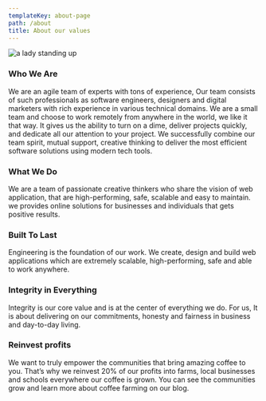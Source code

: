 ```yaml
---
templateKey: about-page
path: /about
title: About our values
---
```

![a lady standing up](/img/undraw_around_the_world.png)

### Who We Are

We are an agile team of experts with tons of experience, Our team consists of such professionals as software engineers, designers and digital marketers with rich experience in various technical domains. We are a small team and choose to work remotely from anywhere in the world, we like it that way. It gives us the ability to turn on a dime, deliver projects quickly, and dedicate all our attention to your project. We successfully combine our team spirit, mutual support, creative thinking to deliver the most efficient software solutions using modern  tech tools.

### What We Do

We are a team of passionate creative thinkers who share the vision of web application, that are high-performing, safe, scalable and easy to maintain. we provides online solutions for businesses and individuals that gets positive results.

### Built To Last

Engineering is the foundation of our work. We create, design and build web applications which are extremely scalable, high-performing, safe and able to work anywhere.

### Integrity in Everything

Integrity is our core value and is at the center of everything we do. For us, It is about delivering on our commitments, honesty and fairness in business and day-to-day living. 

### Reinvest profits

We want to truly empower the communities that bring amazing coffee to you. That’s why we reinvest 20% of our profits into farms, local businesses and schools everywhere our coffee is grown. You can see the communities grow and learn more about coffee farming on our blog.